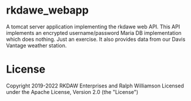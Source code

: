 # rkdawe_webapp
A tomcat server application implementing the rkdawe web API.
This API implements an encrypted username/password Maria DB implementation which does nothing. Just an exercise. It also provides data from our Davis Vantage weather station.

# License
Copyright 2019-2022 RKDAW Enterprises and Ralph Williamson
Licensed under the Apache License, Version 2.0 (the "License")
